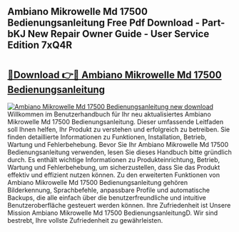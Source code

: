 ## Ambiano Mikrowelle Md 17500 Bedienungsanleitung Free Pdf Download - Part-bKJ New Repair Owner Guide - User Service Edition 7xQ4R

# <h2><a href="http://df08pm5.blite.top/?on=Ambiano+Mikrowelle+Md+17500+Bedienungsanleitung">🔗Download 👉🔴 Ambiano Mikrowelle Md 17500 Bedienungsanleitung</a></h2>

[![Ambiano Mikrowelle Md 17500 Bedienungsanleitung new download](https://i.imgur.com/lujVjoI.png)](http://df08pm5.blite.top/?on=Ambiano+Mikrowelle+Md+17500+Bedienungsanleitung)
Willkommen im Benutzerhandbuch für Ihr neu aktualisiertes Ambiano Mikrowelle Md 17500 Bedienungsanleitung. Dieser umfassende Leitfaden soll Ihnen helfen, Ihr Produkt zu verstehen und erfolgreich zu betreiben. Sie finden detaillierte Informationen zu Funktionen, Installation, Betrieb, Wartung und Fehlerbehebung. Bevor Sie Ihr Ambiano Mikrowelle Md 17500 Bedienungsanleitung verwenden, lesen Sie dieses Handbuch bitte gründlich durch. Es enthält wichtige Informationen zu Produkteinrichtung, Betrieb, Wartung und Fehlerbehebung, um sicherzustellen, dass Sie das Produkt effektiv und effizient nutzen können. Zu den erweiterten Funktionen von Ambiano Mikrowelle Md 17500 Bedienungsanleitung gehören Bilderkennung, Sprachbefehle, anpassbare Profile und automatische Backups, die alle einfach über die benutzerfreundliche und intuitive Benutzeroberfläche gesteuert werden können. Ihre Zufriedenheit ist Unsere Mission Ambiano Mikrowelle Md 17500 BedienungsanleitungD. Wir sind bestrebt, Ihre vollste Zufriedenheit zu gewährleisten.
